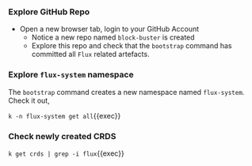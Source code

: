 ### Explore GitHub Repo
- Open a new browser tab, login to your GitHub Account
    - Notice a new repo named `block-buster` is created
    - Explore this repo and check that the `bootstrap` command has committed all `Flux` related artefacts.

### Explore `flux-system` namespace
The `bootstrap` command creates a new namespace named `flux-system`. Check it out,

`k -n flux-system get all`{{exec}}

### Check newly created CRDS

`k get crds | grep -i flux`{{exec}}